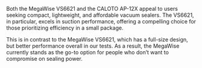Both the MegaWise VS6621 and the CALOTO AP-12X appeal to users seeking compact, lightweight, and affordable vacuum sealers. The VS6621, in particular, excels in suction performance, offering a compelling choice for those prioritizing efficiency in a small package.

This is in contrast to the MegaWise VS6621, which has a full-size design, but better performance overall in our tests. As a result, the MegaWise currently stands as the go-to option for people who don’t want to compromise on sealing power.